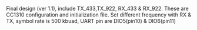 Final design (ver 1.1), include TX_433,TX_922, RX_433 & RX_922. These are CC1310 configuration and initialization file. Set different frequency with RX & TX, symbol rate is 500 kbuad, UART pin are DIO5(pin10) & DIO6(pin11)
